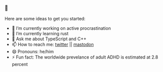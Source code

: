 ### 👋

<!--
**thejustinwalsh/thejustinwalsh** is a ✨ _special_ ✨ repository because its `README.md` (this file) appears on your GitHub profile.
-->

Here are some ideas to get you started:

- 🔭 I’m currently working on active procrastination
- 🌱 I’m currently learning rust
- 💬 Ask me about TypeScript and C++
- 📫 How to reach me: [twitter](https://twitter.com/thejustinwalsh) || <a rel="me" href="https://mas.to/@tjw">mastodon</a>
- 😄 Pronouns: he/him
- ⚡ Fun fact: The worldwide prevelance of adult ADHD is estimated at 2.8 percent
